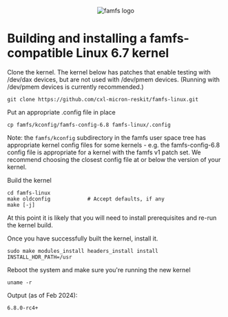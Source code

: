 <p align="center">
  <img src="markdown/famfs-logo.svg" alt="famfs logo">
</p>

# Building and installing a famfs-compatible Linux 6.7 kernel

Clone the kernel. The kernel below has patches that enable testing with /dev/dax devices,
but are not used with /dev/pmem devices. (Running with /dev/pmem devices is currently
recommended.)

    git clone https://github.com/cxl-micron-reskit/famfs-linux.git

Put an appropriate .config file in place

    cp famfs/kconfig/famfs-config-6.8 famfs-linux/.config

Note: the ```famfs/kconfig``` subdirectory in the famfs user space tree
has appropriate kernel config files for some
kernels - e.g. the famfs-config-6.8 config file is appropriate for a kernel with the
famfs v1 patch set. We recommend choosing the closest config file at or below the
version of your kernel.

Build the kernel

    cd famfs-linux
    make oldconfig            # Accept defaults, if any
    make [-j]

At this point it is likely that you will need to install prerequisites and re-run
the kernel build.

Once you have successfully built the kernel, install it.

    sudo make modules_install headers_install install INSTALL_HDR_PATH=/usr

Reboot the system and make sure you're running the new kernel

    uname -r

Output (as of Feb 2024):

    6.8.0-rc4+

